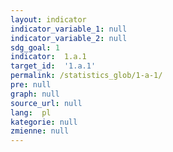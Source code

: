 ```yaml
---
layout: indicator
indicator_variable_1: null
indicator_variable_2: null
sdg_goal: 1
indicator:  1.a.1
target_id:  '1.a.1'
permalink: /statistics_glob/1-a-1/
pre: null
graph: null
source_url: null
lang:  pl
kategorie: null
zmienne: null
---
```

